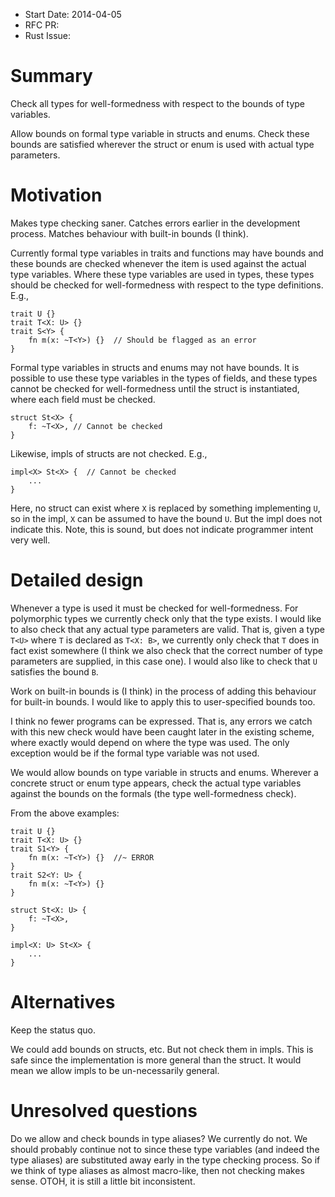 - Start Date: 2014-04-05
- RFC PR:
- Rust Issue:

# Summary

Check all types for well-formedness with respect to the bounds of type variables.

Allow bounds on formal type variable in structs and enums. Check these bounds
are satisfied wherever the struct or enum is used with actual type parameters.

# Motivation

Makes type checking saner. Catches errors earlier in the development process.
Matches behaviour with built-in bounds (I think).

Currently formal type variables in traits and functions may have bounds and
these bounds are checked whenever the item is used against the actual type
variables. Where these type variables are used in types, these types
should be checked for well-formedness with respect to the type definitions.
E.g.,

```
trait U {}
trait T<X: U> {}
trait S<Y> {
    fn m(x: ~T<Y>) {}  // Should be flagged as an error
}
```

Formal type variables in structs and enums may not have bounds. It is possible
to use these type variables in the types of fields, and these types cannot be
checked for well-formedness until the struct is instantiated, where each field
must be checked.

```
struct St<X> {
    f: ~T<X>, // Cannot be checked
}
```

Likewise, impls of structs are not checked. E.g.,

```
impl<X> St<X> {  // Cannot be checked
    ...
}
```

Here, no struct can exist where `X` is replaced by something implementing `U`,
so in the impl, `X` can be assumed to have the bound `U`. But the impl does not
indicate this. Note, this is sound, but does not indicate programmer intent very
well.

# Detailed design

Whenever a type is used it must be checked for well-formedness. For polymorphic
types we currently check only that the type exists. I would like to also check
that any actual type parameters are valid. That is, given a type `T<U>` where
`T` is declared as `T<X: B>`, we currently only check that `T` does in fact
exist somewhere (I think we also check that the correct number of type
parameters are supplied, in this case one). I would also like to check that `U`
satisfies the bound `B`.

Work on built-in bounds is (I think) in the process of adding this behaviour for
built-in bounds. I would like to apply this to user-specified bounds too.

I think no fewer programs can be expressed. That is, any errors we catch with
this new check would have been caught later in the existing scheme, where
exactly would depend on where the type was used. The only exception would be if
the formal type variable was not used.

We would allow bounds on type variable in structs and enums. Wherever a concrete
struct or enum type appears, check the actual type variables against the bounds
on the formals (the type well-formedness check).

From the above examples:

```
trait U {}
trait T<X: U> {}
trait S1<Y> {
    fn m(x: ~T<Y>) {}  //~ ERROR
}
trait S2<Y: U> {
    fn m(x: ~T<Y>) {}
}

struct St<X: U> {
    f: ~T<X>,
}

impl<X: U> St<X> {
    ...
}
```

# Alternatives

Keep the status quo.

We could add bounds on structs, etc. But not check them in impls. This is safe
since the implementation is more general than the struct. It would mean we allow
impls to be un-necessarily general.

# Unresolved questions

Do we allow and check bounds in type aliases? We currently do not. We should
probably continue not to since these type variables (and indeed the type
aliases) are substituted away early in the type checking process. So if we think
of type aliases as almost macro-like, then not checking makes sense. OTOH, it is
still a little bit inconsistent.
